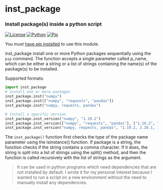 # inst_package
### Install package(s) inside a python script
[![License](https://img.shields.io/badge/license-GPL-3)](https://www.gnu.org/licenses/gpl-3.0.html) 
[![Python](https://img.shields.io/badge/python-3)](https://www.python.org/downloads/)
[![Pip](https://img.shields.io/badge/pip-3)](https://pypi.org/project/pip/)

You must [have pip installed](https://pip.pypa.io/en/stable/installation/) to use this module. 

inst_package install one or more Python packages sequentially using the `pip` command. The function accepts a single parameter called p_name, which can be either a string or a list of strings containing the name(s) of the package(s) to be installed.

Supported formats:

```python
import inst_package
# install one or more packages
inst_package.inst("numpy")
inst_package.inst(["numpy", "requests", "pandas"])
inst_package.inst("numpy, requests, pandas")
```
```python
# install a specific version
inst_package.inst_version("numpy", "1.19.2")
inst_package.inst_version(["numpy", "requests", "pandas"], ["1.19.2", "2.28.1", "1.2.3"])
inst_package.inst_version("numpy, requests, pandas", "1.19.2, 2.28.1, 1.2.3")
```

The `inst_package()` function first checks the type of the package name parameter using the isinstance() function. If package is a string, the function checks if the string contains a comma character. If it does, the string is split into a list of strings using the split() method, and then the function is called recursively with the list of strings as the argument.

> It can be used in python programs which need dependencies that are not installed by default. I wrote it for my personal interest because I wanted to run a script on a new environment without the need to manually install any dependencies.